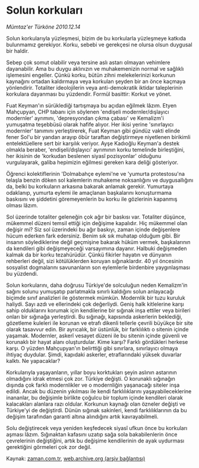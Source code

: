 # Solun korkuları

*Mümtaz'er Türköne 2010.12.14*

<td class="columnist-detail">
<p>Solun korkularıyla yüzleşmesi, bizim de bu korkularla yüzleşmeye katkıda bulunmamız gerekiyor. Korku, sebebi ve gerekçesi ne olursa olsun duygusal bir haldir.</p>
<p>
<div id="haberMetinDiv">
<p>Sebep çok somut olabilir veya tersine aslı astarı olmayan vehimlere dayanabilir. Ama bu duygu aklınızın ve muhakemenizin normal ve sağlıklı işlemesini engeller. Çünkü korku, bütün zihni melekelerinizi korkunun kaynağını ortadan kaldırmaya veya korkulan şeyden bir an önce kaçmaya yönlendirir. Totaliter ideolojilerin veya anti-demokratik iktidar taleplerinin korkulara dayanması bu yüzdendir. Formül basittir: Korkut ve yönet.
<p> Fuat Keyman'ın sürüklediği tartışmaya bu açıdan eğilmek lâzım. Etyen Mahçupyan, CHP tabanı için söylenen 'endişeli modernler/dışlayıcı modernler' ayrımını, 'depresyondan çıkma çabası' ve Kemalizm'i yumuşatma teşebbüsü olarak hafife alıyor. Her ikisi yerine 'sınırlayıcı modernler' tanımını yerleştirerek, Fuat Keyman gibi gündüz vakti elinde fener Sol'u bir yandan arayıp öbür taraftan değiştirmeye niyetlenen birikimli entelektüellere sert bir karşılık veriyor. Ayşe Kadıoğlu Keyman'a destek olmakla beraber, 'endişeli/dışlayıcı' ayrımının korku temelinde birleştiğini, her ikisinin de 'korkudan beslenen siyasî pozisyonlar' olduğunu vurgulayarak, galiba hepimizin eğilmesi gereken kara deliği gösteriyor.
<p> Öğrenci kolektiflerinin 'Dolmabahçe eylemi'ne ve 'yumurta protestosu'na telaşla benzin döken sol kalemlerin muhakeme noksanlığını ve duygusallığını da, belki bu korkuların arkasına bakarak anlamak gerekir. Yumurtaya odaklanıp, yumurta eylemi ile amaçlanan başkalarını konuşturmama baskısını ve şiddetini göremeyenlerin bu korku ile gözlerinin kapanmış olması lâzım.
<p> Sol üzerinde totaliter geleneğin çok ağır bir baskısı var. Totaliter düşünce, mükemmel düzeni temsil ettiği için değişime kapalıdır. Hiç mükemmel olan değişir mi? Siz sol üzerindeki bu ağır baskıyı, zaman içinde değişenlere hücum ederken fark edersiniz. Benim sık sık muhatap olduğum gibi. Bir insanın söylediklerine değil geçmişine bakarak hüküm vermek, başkalarının da kendileri gibi değişmeyeceği varsayımına dayanır. Halbuki değişmeden kalmak da bir korku tezahürüdür. Çünkü fikirler hayatın ve dünyanın rehberleri değil, sizi kötülüklerden koruyan sığınaklardır. 40 yıl öncesinin sosyalist dogmalarını savunanların son eylemlerle birdenbire yaygınlaşması bu yüzdendi.
<p> Solun korkularını, daha doğrusu Türkiye'de solculuğun neden Kemalizm'in sağını solunu yumuşatıp parlatmakla sınırlı kaldığını solun anlayacağı biçimde sınıf analizleri ile göstermek mümkün. Modernlik bir tuzu kuruluk haliydi. Sayı azdı ve ellerindeki çok değerliydi. Geniş halk kitlelerine karşı sahip olduklarını korumak için kendilerine bir sığınak inşa ettiler veya birileri onları bir sığınağa yerleştirdi. Bu sığınağı, kapısında askerlerin beklediği, gözetleme kuleleri ile korunan ve etrafı dikenli tellerle çevrili büyükçe bir site olarak tasavvur edin. Bir ayrıcalık, bir üstünlük, bir farklılıktı o sitenin içinde yaşamak. Modernler, askerî vesayet düzeni ile bu sitenin içinde güvenli ve korunaklı bir hayat alanı oluşturdular. Kime karşı? Farklı gördükleri herkese karşı. O yüzden Mahçupyan'ın belirttiği gibi sınırlara, sınırlayıcı olmaya ihtiyaç duydular. Şimdi, kapıdaki askerler, etraflarındaki yüksek duvarlar kalktı. Ne yapacaklar?
<p> Korkularıyla yaşayanların, yıllar boyu korktukları şeyin aslının astarının olmadığını idrak etmesi çok zor. Türkiye değişti. O korunaklı sığınağın dışında çok farklı modernlikler ve o modernliğin yaşanacağı siteler inşa edildi. Ancak bu düzenin yıkılması ile kendi farklılıklarını yaşayabileceklerine inananlar, bu değişimle birlikte çoğulcu bir toplum içinde kendileri olarak kalacakları alanlara razı oldular. Korkunun kaynağı olan özneler değişti ve Türkiye'yi de değiştirdi. Dünün sığınak sakinleri, kendi farklılıklarının da bu değişim tarafından garanti altına alındığını artık kavrayabilmeli.
<p> Solu değiştirecek veya yeniden keşfedecek siyasî ufkun önce bu korkuları aşması lâzım. Sığınaktan kafasını uzatıp sağa sola bakabilenlerin önce çevrelerinin değiştiğini, artık bu değişime kendilerinin de ayak uydurması gerektiğini görmeleri çok zor değil. </p></p></p></p></p></p></p></div>
</p>
<a href="http://web.archive.org/web/20101218022152/mailto:m.turkone@zaman.com.tr">
</a></td>

Kaynak: [zaman.com.tr](http://zaman.com.tr/yazar.do?yazino=1064933), [web.archive.org (arşiv bağlantısı)](http://web.archive.org/web/20101218022152/http://www.zaman.com.tr:80/yazar.do?yazino=1064933)
